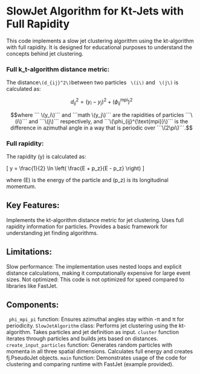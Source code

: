 # SlowJet Algorithm for Kt-Jets with Full Rapidity
This code implements a slow jet clustering algorithm using the kt-algorithm with full rapidity. It is designed for educational purposes to understand the concepts behind jet clustering.

### Full k_t-algorithm distance metric:

The distance``` \(d_{ij}^2\) ```between two particles ``` \(i\)``` and ``` \(j\)``` is calculated as:

```math
d_{ij}^2 = (y_i - y_j)^2 + (\phi_{ij}^{\text{mpi}})^2
```
```math
where ``` \(y_i\)``` and ```math \(y_j\)``` are the rapidities of particles ```\(i\)``` and ```\(j\)``` respectively, and ```\(\phi_{ij}^{\text{mpi}}\)``` is the difference in azimuthal angle in a way that is periodic over ```\(2\pi\)```.
```
### Full rapidity:

The rapidity \(y\) is calculated as:

\[
y = \frac{1}{2} \ln \left( \frac{E + p_z}{E - p_z} \right)
\]

where \(E\) is the energy of the particle and \(p_z\) is its longitudinal momentum.


## Key Features:
Implements the kt-algorithm distance metric for jet clustering.
Uses full rapidity information for particles.
Provides a basic framework for understanding jet finding algorithms.

## Limitations:
Slow performance: The implementation uses nested loops and explicit distance calculations, making it computationally expensive for large event sizes.
Not optimized: This code is not optimized for speed compared to libraries like FastJet.

## Components:
``` phi_mpi_pi``` function: Ensures azimuthal angles stay within -π and π for periodicity.
```SlowJetAlgorithm``` class:
Performs jet clustering using the kt-algorithm.
Takes particles and jet definition as input.
```cluster``` function iterates through particles and builds jets based on distances.
```create_input_particles``` function:
Generates random particles with momenta in all three spatial dimensions.
Calculates full energy and creates fj.PseudoJet objects.
```main``` function:
Demonstrates usage of the code for clustering and comparing runtime with FastJet (example provided).
